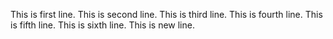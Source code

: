 This is first line.
This is second line.
This is third line.
This is fourth line.
This is fifth line.
This is sixth line.
This is new line.
